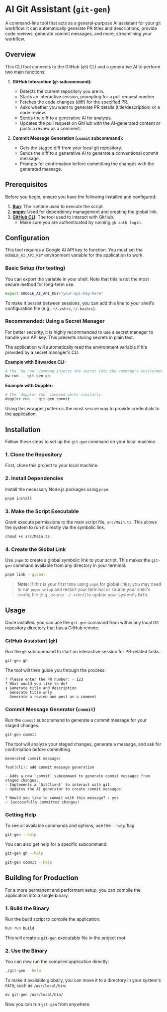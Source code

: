 # AI Git Assistant (`git-gen`)

A command-line tool that acts as a general-purpose AI assistant for your git workflow. It can automatically generate PR titles and descriptions, provide code reviews, generate commit messages, and more, streamlining your workflow.

## Overview

This CLI tool connects to the GitHub (`gh`) CLI and a generative AI to perform two main functions:

1.  **GitHub Interaction (`gh` subcommand):**
    - Detects the current repository you are in.
    - Starts an interactive session, prompting for a pull request number.
    - Fetches the code changes (diff) for the specified PR.
    - Asks whether you want to generate PR details (title/description) or a code review.
    - Sends the diff to a generative AI for analysis.
    - Updates the pull request on GitHub with the AI-generated content or posts a review as a comment.

2.  **Commit Message Generation (`commit` subcommand):**
    - Gets the staged diff from your local git repository.
    - Sends the diff to a generative AI to generate a conventional commit message.
    - Prompts for confirmation before committing the changes with the generated message.

## Prerequisites

Before you begin, ensure you have the following installed and configured:

1.  **[Bun](https://bun.sh/)**: The runtime used to execute the script.
2.  **[pnpm](https://pnpm.io/)**: Used for dependency management and creating the global link.
3.  **[GitHub CLI](https://cli.github.com/)**: The tool used to interact with GitHub.
    - Make sure you are authenticated by running `gh auth login`.

## Configuration

This tool requires a Google AI API key to function. You must set the `GOOGLE_AI_API_KEY` environment variable for the application to work.

### Basic Setup (for testing)

You can export the variable in your shell. Note that this is not the most secure method for long-term use.

```bash
export GOOGLE_AI_API_KEY="your-api-key-here"
```

To make it persist between sessions, you can add this line to your shell's configuration file (e.g., `~/.zshrc`, `~/.bashrc`).

### Recommended: Using a Secret Manager

For better security, it is highly recommended to use a secret manager to handle your API key. This prevents storing secrets in plain text.

The application will automatically read the environment variable if it's provided by a secret manager's CLI.

**Example with Bitwarden CLI:**

```bash
# The `bw run` command injects the secret into the command's environment
bw run -- git-gen gh
```

**Example with Doppler:**

```bash
# The `doppler run` command works similarly
doppler run -- git-gen commit
```

Using this wrapper pattern is the most secure way to provide credentials to the application.

## Installation

Follow these steps to set up the `git-gen` command on your local machine.

### 1\. Clone the Repository

First, clone this project to your local machine.

### 2\. Install Dependencies

Install the necessary Node.js packages using `pnpm`.

```bash
pnpm install
```

### 3\. Make the Script Executable

Grant execute permissions to the main script file, `src/Main.ts`. This allows the system to run it directly via the symbolic link.

```bash
chmod +x src/Main.ts
```

### 4\. Create the Global Link

Use `pnpm` to create a global symbolic link to your script. This makes the `git-gen` command available from any directory in your terminal.

```bash
pnpm link --global
```

> **Note:** If this is your first time using `pnpm` for global links, you may need to run `pnpm setup` and restart your terminal or source your shell's config file (e.g., `source ~/.zshrc`) to update your system's `PATH`.

## Usage

Once installed, you can use the `git-gen` command from within any local Git repository directory that has a GitHub remote.

### GitHub Assistant (`gh`)

Run the `gh` subcommand to start an interactive session for PR-related tasks.

```bash
git-gen gh
```

The tool will then guide you through the process:

```
? Please enter the PR number: › 123
? What would you like to do?
❯ Generate title and description
  Generate title only
  Generate a review and post as a comment
```

### Commit Message Generator (`commit`)

Run the `commit` subcommand to generate a commit message for your staged changes.

```bash
git-gen commit
```

The tool will analyze your staged changes, generate a message, and ask for confirmation before committing.

```
Generated commit message:

feat(cli): add commit message generation

- Adds a new `commit` subcommand to generate commit messages from staged changes.
- Implements a `GitClient` to interact with git.
- Updates the AI generator to create commit messages.

? Would you like to commit with this message? › yes
✅ Successfully committed changes!
```

### Getting Help

To see all available commands and options, use the `--help` flag.

```bash
git-gen --help
```

You can also get help for a specific subcommand:

```bash
git-gen gh --help
```

```bash
git-gen commit --help
```

## Building for Production

For a more permanent and performant setup, you can compile the application into a single binary.

### 1. Build the Binary

Run the build script to compile the application:

```bash
bun run build
```

This will create a `git-gen` executable file in the project root.

### 2. Use the Binary

You can now run the compiled application directly:

```bash
./git-gen --help
```

To make it available globally, you can move it to a directory in your system's `PATH`, such as `/usr/local/bin`:

```bash
mv git-gen /usr/local/bin/
```

Now you can run `git-gen` from anywhere.
